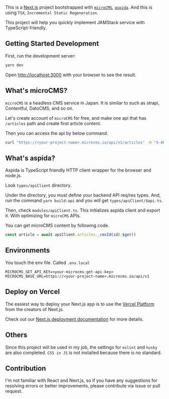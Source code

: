 This is a [Next.js](https://nextjs.org/) project bootstrapped with [`microCMS`](https://microcms.io/), [`aspida`](https://github.com/aspida/aspida). And this is using `TSX`, `Incremental Static Regeneration`.

This project will help you quickly implement JAMStack service with TypeScript-friendly.

## Getting Started Development

First, run the development server:

```bash
yarn dev
```

Open [http://localhost:3000](http://localhost:3000) with your browser to see the result.

## What's microCMS?

`microCMS` is a headless CMS service in Japan. It is similar to such as strapi, Contentful, DatoCMS, and so on.

Let's create account of `microCMS` for free, and make one api that has `/articles` path and create first article content.

Then you can access the api by below command.

```bash
curl "https://<your-project-name>.microcms.io/api/v1/articles" -H "X-API-KEY: <your api key>"
```

## What's aspida?

Aspida is TypeScript friendly HTTP client wrapper for the browser and node.js.
          
Look `types/apiClient` directory.

Under the directory, you must define your backend API req/res types.
And, run the command `yarn build:api` and you will get `types/apiClient/$api.ts`.

Then, check `modules/apiClient.ts`. This initializes aspida client and export it. With optimizing for `microCMS` APIs.

You can get microCMS content by following code.

```typescript
const article = await apiClient.articles._cmsId(id).$get()
```

## Environments

You touch the env file. Called `.env.local`

```dotenv
MICROCMS_GET_API_KEY=<your-microcms-get-api-key>
MICROCMS_BASE_URL=https://<your-project-name>.microcms.io/api/v1
```

## Deploy on Vercel

The easiest way to deploy your Next.js app is to use the [Vercel Platform](https://vercel.com/import?utm_medium=default-template&filter=next.js&utm_source=create-next-app&utm_campaign=create-next-app-readme) from the creators of Next.js.

Check out our [Next.js deployment documentation](https://nextjs.org/docs/deployment) for more details.

## Others
Since this project will be used in my job, the settings for `eslint` and `husky` are also completed. `CSS in JS` is not installed because there is no standard.

## Contribution
I'm not familiar with React and Next.js, so if you have any suggestions for resolving errors or better improvements, please contribute via issue or pull request.
